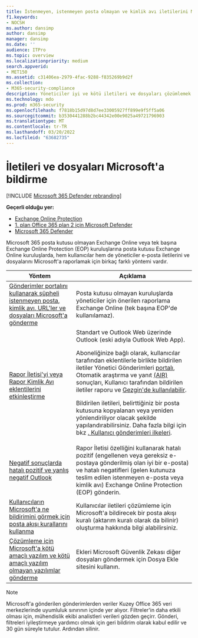 ```yaml
---
title: İstenmeyen, istenmeyen posta olmayan ve kimlik avı iletilerini Microsoft'a bildirme
f1.keywords:
- NOCSH
ms.author: dansimp
author: dansimp
manager: dansimp
ms.date: ''
audience: ITPro
ms.topic: overview
ms.localizationpriority: medium
search.appverid:
- MET150
ms.assetid: c31406ea-2979-4fac-9288-f835269b9d2f
ms.collection:
- M365-security-compliance
description: Yöneticiler iyi ve kötü iletileri ve dosyaları çözümlemek için Microsoft'a bildirmenin farklı yollarını öğrenebilir.
ms.technology: mdo
ms.prod: m365-security
ms.openlocfilehash: f7818b15d97d8d7ee33005927ff899e9f5ff5a06
ms.sourcegitcommit: b3530441288b2bc44342e00e9025a49721796903
ms.translationtype: MT
ms.contentlocale: tr-TR
ms.lasthandoff: 03/20/2022
ms.locfileid: "63682735"
---
```

# <a name="report-messages-and-files-to-microsoft"></a>İletileri ve dosyaları Microsoft'a bildirme

[!INCLUDE [Microsoft 365 Defender rebranding](../includes/microsoft-defender-for-office.md)]

**Geçerli olduğu yer:**
- [Exchange Online Protection](exchange-online-protection-overview.md)
- [1. plan Office 365 plan 2 için Microsoft Defender](defender-for-office-365.md)
- [Microsoft 365 Defender](../defender/microsoft-365-defender.md)

Microsoft 365 posta kutusu olmayan Exchange Online veya tek başına Exchange Online Protection (EOP) kuruluşlarına posta kutusu Exchange Online kuruluşlarda, hem kullanıcılar hem de yöneticiler e-posta iletilerini ve dosyalarını Microsoft'a raporlamak için birkaç farklı yöntemi vardır.

|Yöntem|Açıklama|
|---|---|
|[Gönderimler portalını kullanarak şüpheli istenmeyen posta, kimlik avı, URL'ler ve dosyaları Microsoft'a gönderme](admin-submission.md)|Posta kutusu olmayan kuruluşlarda yöneticiler için önerilen raporlama Exchange Online (tek başına EOP'de kullanılamaz).|
|[Rapor İletisi'yi veya Rapor Kimlik Avı eklentilerini etkinleştirme](enable-the-report-message-add-in.md)|Standart ve Outlook Web üzerinde Outlook (eski adıyla Outlook Web App). <p> Aboneliğinize bağlı olarak, kullanıcılar tarafından eklentilerle birlikte bildirilen iletiler Yönetici Gönderimleri [portalı](admin-submission.md), Otomatik araştırma ve yanıt [(AIR)](air-view-investigation-results.md) sonuçları, Kullanıcı tarafından bildirilen iletiler raporu ve [Gezgin'de kullanılabilir](threat-explorer-views.md#email--submissions).[](view-email-security-reports.md#user-reported-messages-report) <p> Bildirilen iletileri, belirttiğiniz bir posta kutusuna kopyalanan veya yeniden yönlendiriliyor olacak şekilde yapılandırabilirsiniz. Daha fazla bilgi için bkz [. Kullanıcı gönderimleri ilkeleri](user-submission.md).
|[Negatif sonuçlarda hatalı pozitif ve yanlış negatif Outlook](report-false-positives-and-false-negatives.md)|Rapor İletisi özelliğini kullanarak hatalı pozitif (engellenen veya gereksiz e-postaya gönderilmiş olan iyi bir e-posta) ve hatalı negatifleri (gelen kutunuza teslim edilen istenmeyen e-posta veya kimlik avı) Exchange Online Protection (EOP) gönderin.|
|[Kullanıcıların Microsoft'a ne bildirimini görmek için posta akışı kurallarını kullanma](/exchange/security-and-compliance/mail-flow-rules/use-rules-to-see-what-users-are-reporting-to-microsoft)|Kullanıcılar iletileri çözümleme için Microsoft'a bildirecek bir posta akışı kuralı (aktarım kuralı olarak da bilinir) oluşturma hakkında bilgi alabilirsiniz.|
|[Çözümleme için Microsoft'a kötü amaçlı yazılım ve kötü amaçlı yazılım olmayan yazılımlar gönderme](submitting-malware-and-non-malware-to-microsoft-for-analysis.md)|Ekleri Microsoft Güvenlik Zekası diğer dosyaları göndermek için Dosya Ekle sitesini kullanın.|

> [!NOTE]
> Microsoft'a gönderilen gönderimlerden veriler Kuzey Office 365 veri merkezlerinde uyumluluk sınırının içinde yer alıyor. Filtreler'in daha etkili olması için, mühendislik ekibi analistleri verileri gözden geçirr. Gönderi, filtreleri iyileştirmeye yardımcı olmak için geri bildirim olarak kabul edilir ve 30 gün süreyle tutulur. Ardından silinir.
